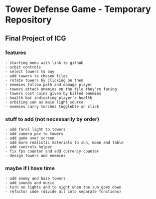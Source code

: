 # Tower Defense Game - Temporary Repository

## Final Project of ICG 



### features
	- starting menu with link to github
	- orbit controls
	- select towers to buy
	- add towers to chosen tiles
	- rotate towers by clicking on them
	- enemies follow path and damage player
	- towers attack enemies on the tile they're facing
	- towers cost coins given by killed enemies
	- health bar indicating player's health
	- orbiting sun as main light source
	- enemies carry torches toggleble on click


### stuff to add (not necessarily by order)
	- add farol light to towers
	- add camera pov to towers
	- add game over screen
	- add more realistic materials to sun, moon and table
	- add controls helper
	- fix fps counter and add currency counter
	- design towers and enemies 



### maybe if I have time
	- add enemy and base towers
	- add sounds and music
	- turn on lights and to night when the sun goes down
	- refactor code (divide all into separate functions)

